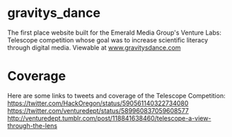 # gravitys_dance
The first place website built for the Emerald Media Group's Venture Labs: Telescope competition whose goal was to increase scientific literacy through digital media. Viewable at www.gravitysdance.com

# Coverage
Here are some links to tweets and coverage of the Telescope Competition:
https://twitter.com/HackOregon/status/590561140322734080
https://twitter.com/venturedept/status/589960837059608577
http://venturedept.tumblr.com/post/118841638460/telescope-a-view-through-the-lens
